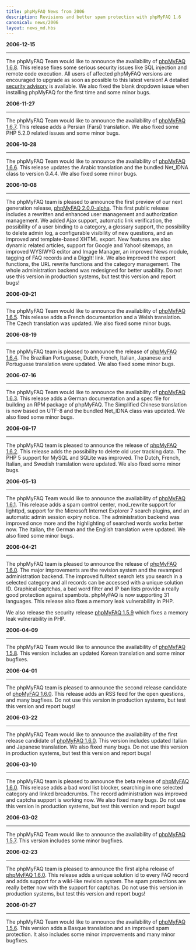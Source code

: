 ```yaml
---
title: phpMyFAQ News from 2006
description: Revisions and better spam protection with phpMyFAQ 1.6
canonical: news/2006
layout: news_md.hbs
---
```


**2006-12-15**

---

The phpMyFAQ Team would like to announce the availability of [phpMyFAQ 1.6.8](/download). This release fixes some
serious security issues like SQL injection and remote code execution. All users of affected phpMyFAQ versions are
encouraged to upgrade as soon as possible to this latest version! A
detailed [security advisory](/security/advisory-2006-12-15) is available. We also fixed the blank dropdown issue when
installing phpMyFAQ for the first time and some minor bugs.

**2006-11-27**

---

The phpMyFAQ Team would like to announce the availability of [phpMyFAQ 1.6.7](/download). This release adds a Persian
(Farsi) translation. We also fixed some PHP 5.2.0 related issues and some minor bugs.

**2006-10-28**

---

The phpMyFAQ Team would like to announce the availability of [phpMyFAQ 1.6.6](/download). This release updates the
Arabic translation and the bundled Net_IDNA class to version 0.4.4. We also fixed some minor bugs.

**2006-10-08**

---

The phpMyFAQ team is pleased to announce the first preview of our next generation
release, [phpMyFAQ 2.0.0-alpha](/download). This first public release includes a rewritten and enhanced user management
and authorization management. We added Ajax support, automatic link verification, the possibility of a user binding
to a category, a glossary support, the possibility to delete admin log, a configurable visibility of new questions, and
an improved and template-based XHTML export. New features are also dynamic related articles, support for Google and
Yahoo! sitemaps, an improved WYSIWYG editor and Image Manager, an improved News module, tagging of FAQ records and a
DiggIt! link. We also improved the export functions, the URL rewrite functions and the category management. The whole
administration backend was redesigned for better usability. Do not use this version in production systems, but test this
version and report bugs!

**2006-09-21**

---

The phpMyFAQ Team would like to announce the availability of [phpMyFAQ 1.6.5](/download). This release adds a French
documentation and a Welsh translation. The Czech translation was updated. We also fixed some minor bugs.

**2006-08-19**

---

The phpMyFAQ team is pleased to announce the release of [phpMyFAQ 1.6.4](/download). The Brazilian Portuguese, Dutch,
French, Italian, Japanese and Portuguese translation were updated. We also fixed some minor bugs.

**2006-07-16**

---

The phpMyFAQ Team would like to announce the availability of [phpMyFAQ 1.6.3](/download). This release adds a German
documentation and a spec file for building an RPM package of phpMyFAQ. The Simplified Chinese translation is now based
on UTF-8 and the bundled Net_IDNA class was updated. We also fixed some minor bugs.

**2006-06-17**

---

The phpMyFAQ team is pleased to announce the release of [phpMyFAQ 1.6.2](/download). This release adds the possibility
to delete old user tracking data. The PHP 5 support for MySQL and SQLite was improved. The Dutch, French, Italian, and
Swedish translation were updated. We also fixed some minor bugs.

**2006-05-13**

---

The phpMyFAQ Team would like to announce the availability of [phpMyFAQ 1.6.1](/download). This release adds a spam
control center, mod_rewrite support for lighttpd, support for the Microsoft Internet Explorer 7 search plugins, and an
automatic admin session expiry notice. The administration backend was improved once more and the highlighting of
searched words works better now. The Italian, the German and the English translation were updated. We also fixed some
minor bugs.

**2006-04-21**

---

The phpMyFAQ team is pleased to announce the release of [phpMyFAQ 1.6.0](/download). The major improvements are the
revision system and the revamped administration backend. The improved fulltext search lets you search in a selected
category and all records can be accessed with a unique solution ID. Graphical captchas, a bad word filter and IP ban
lists provide a really good protection against spambots. phpMyFAQ is now supporting 31 languages. This release also
fixes a memory leak vulnerability in PHP.

We also release the security release [phpMyFAQ 1.5.9](/download) which fixes a memory leak vulnerability in PHP.

**2006-04-09**

---

The phpMyFAQ Team would like to announce the availability of [phpMyFAQ 1.5.8](/download). This version includes an
updated Korean translation and some minor bugfixes.

**2006-04-01**

---

The phpMyFAQ team is pleased to announce the second release candidate of [phpMyFAQ 1.6.0](/download). This release adds
an RSS feed for the open questions, and many bugfixes. Do not use this version in production systems, but test this
version and report bugs!

**2006-03-22**

---

The phpMyFAQ Team would like to announce the availability of the first release candidate of [phpMyFAQ 1.6.0](/download).
This version includes updated Italian and Japanese translation. We also fixed many bugs. Do not use this version in
production systems, but test this version and report bugs!

**2006-03-10**

---

The phpMyFAQ team is pleased to announce the beta release of [phpMyFAQ 1.6.0](/download). This release adds a bad word
list blocker, searching in one selected category and linked breadcrumbs. The record administration was improved and
captcha support is working now. We also fixed many bugs. Do not use this version in production systems, but test this
version and report bugs!

**2006-03-02**

---

The phpMyFAQ Team would like to announce the availability of [phpMyFAQ 1.5.7](/download). This version includes some
minor bugfixes.

**2006-02-23**

---

The phpMyFAQ team is pleased to announce the first alpha release of [phpMyFAQ 1.6.0](/download). This release adds a
unique solution id to every FAQ record and adds support for a wiki-like revision system. The spam protections are really
better now with the support for captchas. Do not use this version in production systems, but test this version and
report bugs!

**2006-01-27**

---

The phpMyFAQ Team would like to announce the availability of [phpMyFAQ 1.5.6](/download). This version adds a Basque
translation and an improved spam protection. It also includes some minor improvements and many minor bugfixes.
